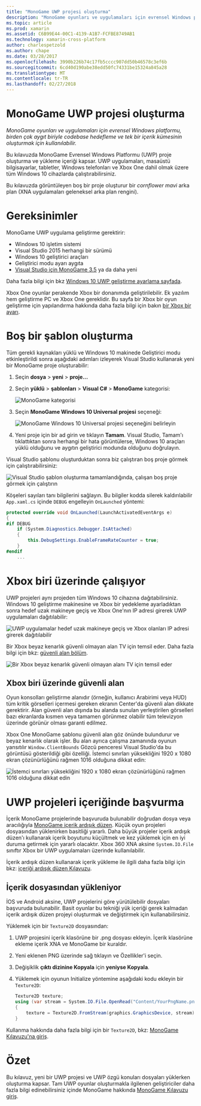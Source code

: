 ```yaml
---
title: "MonoGame UWP projesi oluşturma"
description: "MonoGame oyunları ve uygulamaları için evrensel Windows platformu, birden çok aygıt biriyle codebase hedefleme ve tek bir içerik kümesinin oluşturmak için kullanılabilir."
ms.topic: article
ms.prod: xamarin
ms.assetid: C6B99E44-00C1-4139-A1B7-FCFBE8749AB1
ms.technology: xamarin-cross-platform
author: charlespetzold
ms.author: chape
ms.date: 03/28/2017
ms.openlocfilehash: 3990b226b74c17fb5cccc907dd50b46578c3ef6b
ms.sourcegitcommit: 6cd40d190abe38edd50fc74331be15324a845a28
ms.translationtype: MT
ms.contentlocale: tr-TR
ms.lasthandoff: 02/27/2018
---
```

# <a name="creating-a-monogame-uwp-project"></a>MonoGame UWP projesi oluşturma

_MonoGame oyunları ve uygulamaları için evrensel Windows platformu, birden çok aygıt biriyle codebase hedefleme ve tek bir içerik kümesinin oluşturmak için kullanılabilir._

Bu kılavuzda MonoGame Evrensel Windows Platformu (UWP) proje oluşturma ve yükleme içeriği kapsar. UWP uygulamaları, masaüstü bilgisayarlar, tabletler, Windows telefonları ve Xbox One dahil olmak üzere tüm Windows 10 cihazlarda çalıştırabilirsiniz.

Bu kılavuzda görüntüleyen boş bir proje oluşturur bir *cornflower mavi* arka plan (XNA uygulamaları geleneksel arka plan rengini).


# <a name="requirements"></a>Gereksinimler

MonoGame UWP uygulama geliştirme gerektirir:

 - Windows 10 işletim sistemi
 - Visual Studio 2015 herhangi bir sürümü
 - Windows 10 geliştirici araçları
 - Geliştirici modu ayarı aygıta
- [Visual Studio için MonoGame 3.5](http://www.monogame.net/2016/03/17/monogame-3-5/) ya da daha yeni

Daha fazla bilgi için bkz [Windows 10 UWP geliştirme ayarlama sayfada](https://msdn.microsoft.com/en-us/windows/uwp/get-started/get-set-up).

Xbox One oyunlar perakende Xbox bir donanımda geliştirilebilir. Ek yazılım hem geliştirme PC ve Xbox One gereklidir. Bu sayfa bir Xbox bir oyun geliştirme için yapılandırma hakkında daha fazla bilgi için bakın [bir Xbox bir ayarı](https://msdn.microsoft.com/en-us/windows/uwp/xbox-apps/index).


# <a name="creating-an-empty-template"></a>Boş bir şablon oluşturma

Tüm gerekli kaynakları yüklü ve Windows 10 makinede Geliştirici modu etkinleştirildi sonra aşağıdaki adımları izleyerek Visual Studio kullanarak yeni bir MonoGame proje oluşturabilir:

1. Seçin **dosya** > **yeni** > **proje...**
1. Seçin **yüklü** > **şablonları** > **Visual C#** > **MonoGame** kategorisi: 


    ![](uwp-images/image1.png "MonoGame kategorisi")


1. Seçin **MonoGame Windows 10 Universal projesi** seçeneği: 


    ![](uwp-images/image2.png "MonoGame Windows 10 Universal projesi seçeneğini belirleyin")


1. Yeni proje için bir ad girin ve tıklayın **Tamam**.
Visual Studio, Tamam'ı tıklattıktan sonra herhangi bir hata görüntülerse, Windows 10 araçları yüklü olduğunu ve aygıtın geliştirici modunda olduğunu doğrulayın. 

Visual Studio şablonu oluşturduktan sonra biz çalıştıran boş proje görmek için çalıştırabilirsiniz:

![](uwp-images/image3.png "Visual Studio şablon oluşturma tamamlandığında, çalışan boş proje görmek için çalıştırın")

Köşeleri sayıları tanı bilgilerini sağlayın. Bu bilgiler kodda silerek kaldırılabilir `App.xaml.cs` içinde `DEBUG` engelleyin `OnLaunched` yöntemi:


```csharp
protected override void OnLaunched(LaunchActivatedEventArgs e)
{
#if DEBUG
    if (System.Diagnostics.Debugger.IsAttached)
    {
        this.DebugSettings.EnableFrameRateCounter = true;
    }
#endif
    ...
```

# <a name="running-on-xbox-one"></a>Xbox biri üzerinde çalışıyor

UWP projeleri aynı projeden tüm Windows 10 cihazına dağıtabilirsiniz. Windows 10 geliştirme makinesine ve Xbox bir yedekleme ayarladıktan sonra hedef uzak makineye geçiş ve Xbox One'nın IP adresi girerek UWP uygulamaları dağıtılabilir:

![](uwp-images/remote.png "UWP uygulamalar hedef uzak makineye geçiş ve Xbox olanları IP adresi girerek dağıtılabilir")

Bir Xbox beyaz kenarlık güvenli olmayan alan TV için temsil eder. Daha fazla bilgi için bkz: [güvenli alan bölüm](#Safe_Area_on_Xbox_One).

![](uwp-images/safearea.png "Bir Xbox beyaz kenarlık güvenli olmayan alanı TV için temsil eder")

## <a name="safe-area-on-xbox-one"></a>Xbox biri üzerinde güvenli alan

Oyun konsolları geliştirme alanıdır (örneğin, kullanıcı Arabirimi veya HUD) tüm kritik görselleri içermesi gereken ekranın Center'da güvenli alan dikkate gerektirir. Alan güvenli alan dışında bu alanda sunulan yerleştirilen görselleri bazı ekranlarda kısmen veya tamamen görünmez olabilir tüm televizyon üzerinde görünür olması garanti edilmez.

Xbox One MonoGame şablonu güvenli alan göz önünde bulundurur ve beyaz kenarlık olarak işler. Bu alan ayrıca çalışma zamanında oyunun yansıtılır `Window.ClientBounds` Gözcü penceresi Visual Studio'da bu görüntüsü gösterildiği gibi özelliği. İstemci sınırları yüksekliğini 1920 x 1080 ekran çözünürlüğünü rağmen 1016 olduğuna dikkat edin:

![](uwp-images/clientbounds.png "İstemci sınırları yüksekliğini 1920 x 1080 ekran çözünürlüğünü rağmen 1016 olduğuna dikkat edin")


# <a name="referencing-content-in-uwp-projects"></a>UWP projeleri içeriğinde başvurma

İçerik MonoGame projelerinde başvuruda bulunabilir doğrudan dosya veya aracılığıyla [MonoGame içerik ardışık düzen](~/graphics-games/cocossharp/content-pipeline/index.md). Küçük oyun projeleri dosyasından yüklenirken basitliği yararlı. Daha büyük projeler içerik ardışık düzen'ı kullanarak içerik boyutunu küçültmek ve kez yüklemek için en iyi duruma getirmek için yararlı olacaktır. Xbox 360 XNA aksine `System.IO.File` sınıftır Xbox bir UWP uygulamaları üzerinde kullanılabilir.

İçerik ardışık düzen kullanarak içerik yükleme ile ilgili daha fazla bilgi için bkz: [içeriği ardışık düzen Kılavuzu](~/graphics-games/cocossharp/content-pipeline/index.md). 


## <a name="loading-content-from-file"></a>İçerik dosyasından yükleniyor

İOS ve Android aksine, UWP projelerini göre yürütülebilir dosyaları başvuruda bulunabilir. Basit oyunlar bu tekniği yük içeriği gerek kalmadan içerik ardışık düzen projeyi oluşturmak ve değiştirmek için kullanabilirsiniz.

Yüklemek için bir `Texture2D` dosyasından:

1. UWP projesini içerik klasörüne bir .png dosyası ekleyin. İçerik klasörüne ekleme içerik XNA ve MonoGame bir kuraldır.
1. Yeni eklenen PNG üzerinde sağ tıklayın ve Özellikler'i seçin.
1. Değişiklik **çıktı dizinine Kopyala** için **yeniyse Kopyala**.
1. Yüklemek için oyunun Initialize yöntemine aşağıdaki kodu ekleyin bir `Texture2D`:

    ```csharp
    Texture2D texture;
    using (var stream = System.IO.File.OpenRead("Content/YourPngName.png"))
    {
        texture = Texture2D.FromStream(graphics.GraphicsDevice, stream);
    }
    ```

Kullanma hakkında daha fazla bilgi için bir `Texture2D`, bkz: [MonoGame Kılavuzu'na giriş](~/graphics-games/monogame/introduction/index.md).


# <a name="summary"></a>Özet

Bu kılavuz, yeni bir UWP projesi ve UWP özgü konuları dosyaları yüklerken oluşturma kapsar. Tam UWP oyunlar oluşturmakla ilgilenen geliştiriciler daha fazla bilgi edinebilirsiniz içinde MonoGame hakkında [MonoGame Kılavuzu giriş](~/graphics-games/monogame/introduction/index.md).